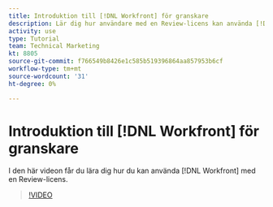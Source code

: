 ```yaml
---
title: Introduktion till [!DNL Workfront] för granskare
description: Lär dig hur användare med en Review-licens kan använda [!DNL  Workfront].
activity: use
type: Tutorial
team: Technical Marketing
kt: 8805
source-git-commit: f766549b8426e1c585b519396864aa857953b6cf
workflow-type: tm+mt
source-wordcount: '31'
ht-degree: 0%

---
```


# Introduktion till [!DNL Workfront] för granskare

I den här videon får du lära dig hur du kan använda [!DNL  Workfront] med en Review-licens.

>[!VIDEO](https://video.tv.adobe.com/v/335106/?quality=12)
